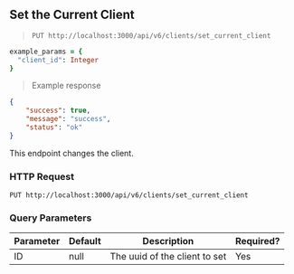## Set the Current Client

> `PUT http://localhost:3000/api/v6/clients/set_current_client`

```ruby
example_params = {
  "client_id": Integer
}
```

> Example response

```json
{
    "success": true,
    "message": "success",
    "status": "ok"
}
```

This endpoint changes the client.

### HTTP Request

`PUT http://localhost:3000/api/v6/clients/set_current_client`

### Query Parameters

Parameter | Default | Description | Required?
--------- | ------- | ----------- | ---------
ID | null | The uuid of the client to set | Yes